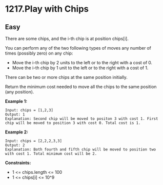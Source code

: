 1217.Play with Chips
========

Easy
--------

There are some chips, and the i-th chip is at position chips[i].

You can perform any of the two following types of moves any number of times (possibly zero) on any chip:

* Move the i-th chip by 2 units to the left or to the right with a cost of 0.
* Move the i-th chip by 1 unit to the left or to the right with a cost of 1.

There can be two or more chips at the same position initially.

Return the minimum cost needed to move all the chips to the same position (any position).

**Example 1:**

    Input: chips = [1,2,3]
    Output: 1
    Explanation: Second chip will be moved to positon 3 with cost 1. First chip will be moved to position 3 with cost 0. Total cost is 1.

**Example 2:**

    Input: chips = [2,2,2,3,3]
    Output: 2
    Explanation: Both fourth and fifth chip will be moved to position two with cost 1. Total minimum cost will be 2.

**Constraints:**

* 1 <= chips.length <= 100
* 1 <= chips[i] <= 10^9
